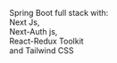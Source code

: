 Spring Boot full stack with:<br /> Next Js,<br /> Next-Auth js,<br /> React-Redux Toolkit<br /> and Tailwind CSS
